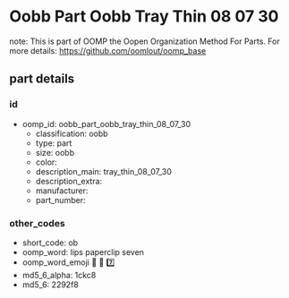 # Oobb Part Oobb Tray Thin 08 07 30  

note: This is part of OOMP the Oopen Organization Method For Parts. For more details: https://github.com/oomlout/oomp_base

##  part details





### id
* oomp_id: oobb_part_oobb_tray_thin_08_07_30
  * classification: oobb
  * type: part
  * size: oobb
  * color: 
  * description_main: tray_thin_08_07_30
  * description_extra: 
  * manufacturer: 
  * part_number: 

### other_codes
* short_code: ob
* oomp_word: lips paperclip seven
* oomp_word_emoji :lips: :paperclip: :seven:
* md5_6_alpha: 1ckc8
* md5_6: 2292f8
